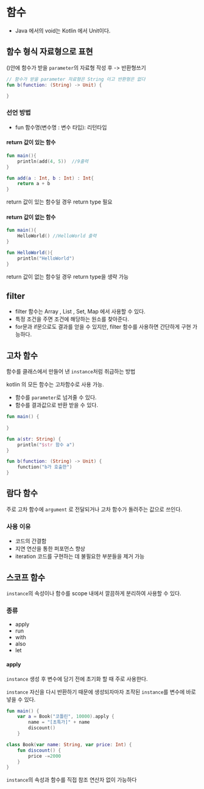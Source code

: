 # 함수

- Java 에서의 void는 Kotlin 에서 Unit이다.

## 함수 형식 자료형으로 표현
()안에 함수가 받을 ```parameter```의 자료형 작성 후
-> 반환형쓰기

```kotlin
// 함수가 받을 parameter 자료형은 String 이고 반환형은 없다
fun b(function: (String) -> Unit) {

}
```


### 선언 방법
- fun 함수명(변수명 : 변수 타입): 리턴타입

#### return 값이 있는 함수
```kotlin
fun main(){
    println(add(4, 5))  //9출력
}

fun add(a : Int, b : Int) : Int{
    return a + b
}
```  
return 값이 있는 함수일 경우 return type 필요
#### return 값이 없는 함수

```kotlin
fun main(){
    HelloWorld() //HelloWorld 출력
}

fun HelloWorld(){
    println("HelloWorld")
}
```
return 값이 없는 함수일 경우 return type을 생략 가능

## filter
- filter 함수는 Array , List , Set, Map 에서 사용할 수 있다.
- 특정 조건을 주면 조건에 해당하는 원소를 찾아준다.
- for문과 if문으로도 결과를 얻을 수 있지만, filter 함수를 사용하면 간단하게 구현 가능하다.


## 고차 함수
함수를 클래스에서 만들어 낸
```instance```처럼 취급하는 방법

kotlin 의 모든 함수는 고차함수로 사용 가능.

- 함수를 ```parameter```로 넘겨줄 수 있다.
- 함수를 결과값으로 반환 받을 수 있다.

```kotlin
fun main() {
    
}

fun a(str: String) {
    println("$str 함수 a")
}

fun b(function: (String) -> Unit) {
    function("b가 호출한")
}
```
## 람다 함수
주로 고차 함수에 ```argument``` 로 전달되거나 고차 함수가 돌려주는 값으로 쓰인다.

### 사용 이유
- 코드의 간결함
- 지연 연산을 통한 퍼포먼스 향상
- iteration 코드를 구현하는 데 불필요한 부분들을 제거 가능


## 스코프 함수
```instance```의 속성이나 함수를 scope 내에서 깔끔하게 분리하여 사용할 수 있다.

### 종류
- apply
- run
- with
- also
- let


#### apply
```instance``` 생성 후 변수에 담기 전에 초기화 할 때 주로 사용한다.

```instance``` 자신을 다시 반환하기 때문에 생성되자마자 조작된 ```instance```를 변수에 바로 넣을 수 있다.
```kotlin
fun main() {
    var a = Book("코틀린", 10000).apply {
        name = "[초특가]" + name
        discount()
    }

class Book(var name: String, var price: Int) {
    fun discount() {
        price -=2000
    }
}
```
```instance```의 속성과 함수를 직접 참조 연산자 없이 가능하다
